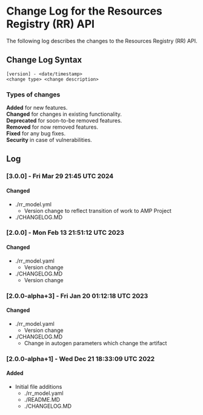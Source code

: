 # Change Log for the Resources Registry (RR) API
The following log describes the changes to the Resources Registry (RR) API.  

## Change Log Syntax
``[version] - <date/timestamp>``  
``<change type> <change description>``    

### Types of changes
__Added__ for new features.  
__Changed__ for changes in existing functionality.  
__Deprecated__ for soon-to-be removed features.  
__Removed__ for now removed features.  
__Fixed__ for any bug fixes.  
__Security__ in case of vulnerabilities.  

## Log  

### [3.0.0] - Fri Mar 29 21:45 UTC 2024
#### Changed
- ./rr_model.yml
   - Version change to reflect transition of work to AMP Project
- ./CHANGELOG.MD

### [2.0.0] - Mon Feb 13 21:51:12 UTC 2023
#### Changed
- ./rr_model.yaml
   - Version change
- ./CHANGELOG.MD
   - Version change

### [2.0.0-alpha+3] - Fri Jan 20 01:12:18 UTC 2023
#### Changed
- ./rr_model.yaml
   - Version change
- ./CHANGELOG.MD
   - Change in autogen parameters which change the artifact  

### [2.0.0-alpha+1] - Wed Dec 21 18:33:09 UTC 2022
#### Added
* Initial file additions
    * ./rr_model.yaml
    * ./README.MD
    * ./CHANGELOG.MD  



